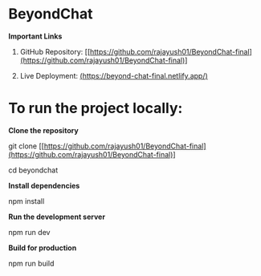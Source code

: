 # BeyondChat

**Important Links**

1. GitHub Repository: [[https://github.com/rajayush01/BeyondChat-final](https://github.com/rajayush01/BeyondChat-final)]

2. Live Deployment: [(https://beyond-chat-final.netlify.app/)](https://beyond-chat-final.netlify.app/)

# To run the project locally:
**Clone the repository**


  git clone [[https://github.com/rajayush01/BeyondChat-final](https://github.com/rajayush01/BeyondChat-final)]

  cd beyondchat

**Install dependencies**

  npm install

**Run the development server**

  npm run dev

**Build for production**

  npm run build
